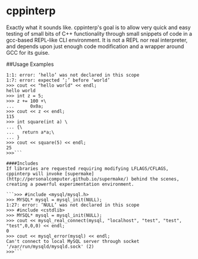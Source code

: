 cppinterp
=========

Exactly what it sounds like. cppinterp's goal is to allow very quick and easy testing of small bits of C++ functionality through small snippets of code in a gcc-based REPL-like CLI environment. It is not a REPL nor real interpreter, and depends upon just enough code modification and a wrapper around GCC for its guise.

##Usage Examples
```>>> hello world
1:1: error: ‘hello’ was not declared in this scope
1:7: error: expected ‘;’ before ‘world’
>>> cout << "hello world" << endl;
hello world
>>> int z = 5;
>>> z += 100 +\
...      0x0a;
>>> cout << z << endl;
115
>>> int square(int a) \
... {\
...   return a*a;\
... }
>>> cout << square(5) << endl;
25
>>>```

####Includes
If libraries are requested requiring modifying LFLAGS/CFLAGS, cppinterp will invoke [supermake](http://personalcomputer.github.io/supermake/) behind the scenes, creating a powerful experimentation environment.

```>>> #include <mysql/mysql.h>
>>> MYSQL* mysql = mysql_init(NULL);
1:27: error: ‘NULL’ was not declared in this scope
>>> #include <cstdlib>
>>> MYSQL* mysql = mysql_init(NULL);
>>> cout << mysql_real_connect(mysql, "localhost", "test", "test", "test",0,0,0) << endl;
0
>>> cout << mysql_error(mysql) << endl;
Can't connect to local MySQL server through socket '/var/run/mysqld/mysqld.sock' (2)
>>>```
